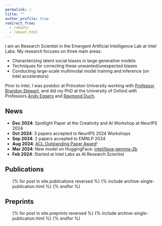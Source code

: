 ```yaml
---
permalink: /
title: ""
author_profile: true
redirect_from: 
  - /about/
  - /about.html
---
```


I am an Research Scientist in the Emergent Artificial Intelligence Lab at Intel Labs.
My research focuses on three main areas:

- Characterizing latent social biases in large generative models
- Techniques for correcting these unwanted/unexpected biases
- Conducting large-scale multimodal model training and inference (on Intel accelerators)

Prior to Intel, I was postdoc at Princeton University working with [Professor Brandon Stewart](https://bstewart.scholar.princeton.edu), and did my PhD at the University of Oxford with Professors [Andy Eggers](https://andy.egge.rs) and [Raymond Duch](https://www.raymondduch.com).

## News

- **Dec 2024**: Spotlight Paper at the Creativity and AI Workshop at NeurIPS 2024
- **Oct 2024**: 3 papers accepted to NeurIPS 2024 Workshops
- **Sep 2024**: 2 papers accepted to EMNLP 2024
- **Aug 2024**: [ACL Outstanding Paper Award](https://arxiv.org/pdf/2402.16786)!
- **Mar 2024**: New model on HuggingFace: [intel/llava-gemma-2b](https://huggingface.co/Intel/llava-gemma-2b)
- **Feb 2024**: Started at Intel Labs as AI Research Scientist

## Publications

<ul>{% for post in site.publications reversed %}
  {% include archive-single-publication.html %}
{% endfor %}</ul>

## Preprints

<ul>{% for post in site.preprints reversed %}
  {% include archive-single-publication.html %}
{% endfor %}</ul>